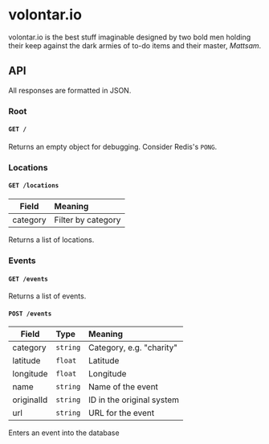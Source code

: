volontar.io
===========
volontar.io is the best stuff imaginable designed by two bold men holding their keep against the dark armies of to-do items and their master, *Mattsam*.

API
---
All responses are formatted in JSON.

### Root

#### `GET /`
Returns an empty object for debugging. Consider Redis's `PONG`.

### Locations

#### `GET /locations`
| Field | Meaning |
|-------|:--------|
| category | Filter by category |

Returns a list of locations.

### Events

#### `GET /events`
Returns a list of events.

#### `POST /events`
| Field | Type | Meaning |
|-------|:---- |:--------|
| category | `string` | Category, e.g. "charity" |
| latitude | `float` | Latitude |
| longitude | `float` | Longitude |
| name | `string` | Name of the event |
| originalId | `string` | ID in the original system |
| url | `string` | URL for the event |

Enters an event into the database

